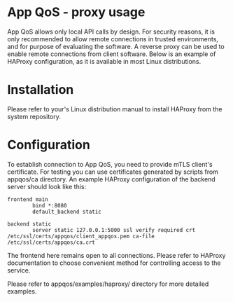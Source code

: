 # App QoS - proxy usage

App QoS allows only local API calls by design. For security reasons, it is only recommended to allow remote connections in trusted environments, and for purpose of evaluating the software. A reverse proxy can be used to enable remote connections from client software. Below is an example of HAProxy configuration, as it is available in most Linux distributions.

# Installation

Please refer to your's Linux distribution manual to install HAProxy from the system repository.

# Configuration

To establish connection to App QoS, you need to provide mTLS client's certificate. For testing you can use certificates generated by scripts from appqos/ca directory. An example HAProxy configuration of the backend server should look like this:
```
frontend main
        bind *:8080
        default_backend static

backend static
        server static 127.0.0.1:5000 ssl verify required crt /etc/ssl/certs/appqos/client_appqos.pem ca-file /etc/ssl/certs/appqos/ca.crt
```

The frontend here remains open to all connections. Please refer to HAProxy documentation to choose convenient method for controlling access to the service. 

Please refer to appqos/examples/haproxy/ directory for more detailed examples.

